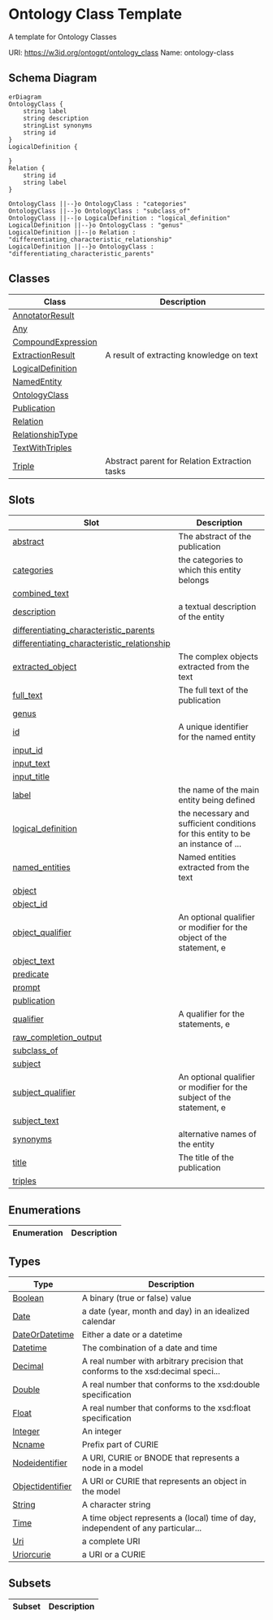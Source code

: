# Ontology Class Template

A template for Ontology Classes

URI: https://w3id.org/ontogpt/ontology_class
Name: ontology-class



## Schema Diagram

```mermaid
erDiagram
OntologyClass {
    string label  
    string description  
    stringList synonyms  
    string id  
}
LogicalDefinition {

}
Relation {
    string id  
    string label  
}

OntologyClass ||--}o OntologyClass : "categories"
OntologyClass ||--}o OntologyClass : "subclass_of"
OntologyClass ||--|o LogicalDefinition : "logical_definition"
LogicalDefinition ||--}o OntologyClass : "genus"
LogicalDefinition ||--|o Relation : "differentiating_characteristic_relationship"
LogicalDefinition ||--}o OntologyClass : "differentiating_characteristic_parents"

```


## Classes

| Class | Description |
| --- | --- |
| [AnnotatorResult](AnnotatorResult.md) |  |
| [Any](Any.md) |  |
| [CompoundExpression](CompoundExpression.md) |  |
| [ExtractionResult](ExtractionResult.md) | A result of extracting knowledge on text |
| [LogicalDefinition](LogicalDefinition.md) |  |
| [NamedEntity](NamedEntity.md) |  |
| [OntologyClass](OntologyClass.md) |  |
| [Publication](Publication.md) |  |
| [Relation](Relation.md) |  |
| [RelationshipType](RelationshipType.md) |  |
| [TextWithTriples](TextWithTriples.md) |  |
| [Triple](Triple.md) | Abstract parent for Relation Extraction tasks |


## Slots

| Slot | Description |
| --- | --- |
| [abstract](abstract.md) | The abstract of the publication |
| [categories](categories.md) | the categories to which this entity belongs |
| [combined_text](combined_text.md) |  |
| [description](description.md) | a textual description of the entity |
| [differentiating_characteristic_parents](differentiating_characteristic_parents.md) |  |
| [differentiating_characteristic_relationship](differentiating_characteristic_relationship.md) |  |
| [extracted_object](extracted_object.md) | The complex objects extracted from the text |
| [full_text](full_text.md) | The full text of the publication |
| [genus](genus.md) |  |
| [id](id.md) | A unique identifier for the named entity |
| [input_id](input_id.md) |  |
| [input_text](input_text.md) |  |
| [input_title](input_title.md) |  |
| [label](label.md) | the name of the main entity being defined |
| [logical_definition](logical_definition.md) | the necessary and sufficient conditions for this entity to be an instance of ... |
| [named_entities](named_entities.md) | Named entities extracted from the text |
| [object](object.md) |  |
| [object_id](object_id.md) |  |
| [object_qualifier](object_qualifier.md) | An optional qualifier or modifier for the object of the statement, e |
| [object_text](object_text.md) |  |
| [predicate](predicate.md) |  |
| [prompt](prompt.md) |  |
| [publication](publication.md) |  |
| [qualifier](qualifier.md) | A qualifier for the statements, e |
| [raw_completion_output](raw_completion_output.md) |  |
| [subclass_of](subclass_of.md) |  |
| [subject](subject.md) |  |
| [subject_qualifier](subject_qualifier.md) | An optional qualifier or modifier for the subject of the statement, e |
| [subject_text](subject_text.md) |  |
| [synonyms](synonyms.md) | alternative names of the entity |
| [title](title.md) | The title of the publication |
| [triples](triples.md) |  |


## Enumerations

| Enumeration | Description |
| --- | --- |


## Types

| Type | Description |
| --- | --- |
| [Boolean](Boolean.md) | A binary (true or false) value |
| [Date](Date.md) | a date (year, month and day) in an idealized calendar |
| [DateOrDatetime](DateOrDatetime.md) | Either a date or a datetime |
| [Datetime](Datetime.md) | The combination of a date and time |
| [Decimal](Decimal.md) | A real number with arbitrary precision that conforms to the xsd:decimal speci... |
| [Double](Double.md) | A real number that conforms to the xsd:double specification |
| [Float](Float.md) | A real number that conforms to the xsd:float specification |
| [Integer](Integer.md) | An integer |
| [Ncname](Ncname.md) | Prefix part of CURIE |
| [Nodeidentifier](Nodeidentifier.md) | A URI, CURIE or BNODE that represents a node in a model |
| [Objectidentifier](Objectidentifier.md) | A URI or CURIE that represents an object in the model |
| [String](String.md) | A character string |
| [Time](Time.md) | A time object represents a (local) time of day, independent of any particular... |
| [Uri](Uri.md) | a complete URI |
| [Uriorcurie](Uriorcurie.md) | a URI or a CURIE |


## Subsets

| Subset | Description |
| --- | --- |
